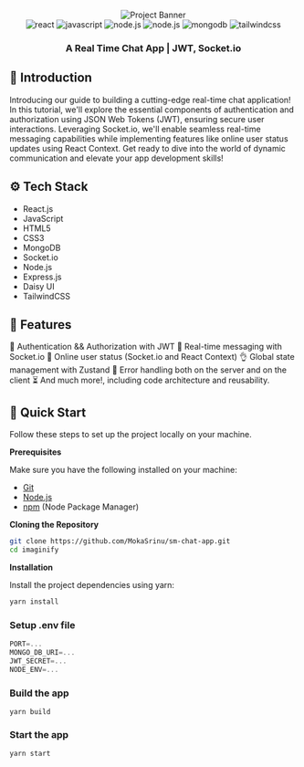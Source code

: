 <div align="center">
  <br />
  <img src="./frontend/public/chat_app_home.png" alt="Project Banner">
  <br />

  <div>
    <img src="https://img.shields.io/badge/-React-blue?style=for-the-badge&logoColor=white&logo=React&color=blue" alt="react" />
    <img src="https://img.shields.io/badge/-Javascript-yellow?style=for-the-badge&logoColor=white&logo=Javascript&color=yellow" alt="javascript" />
    <img src="https://img.shields.io/badge/-NodeJs-green?style=for-the-badge&logoColor=white&logo=Node.Js&color=#339933" alt="node.js" />
    <img src="https://img.shields.io/badge/-DaisyUI-black?style=for-the-badge&logoColor=white&logo=Node.Js&color=black" alt="node.js" />
    <img src="https://img.shields.io/badge/-MongoDB-black?style=for-the-badge&logoColor=white&logo=mongodb&color=47A248" alt="mongodb" />
    <img src="https://img.shields.io/badge/-Tailwind_CSS-black?style=for-the-badge&logoColor=white&logo=tailwindcss&color=06B6D4" alt="tailwindcss" />
  </div>

  <h3 align="center">A Real Time Chat App | JWT, Socket.io</h3>
</div>

## <a name="introduction">🤖 Introduction</a>

Introducing our guide to building a cutting-edge real-time chat application! In this tutorial, we'll explore the essential components of authentication and authorization using JSON Web Tokens (JWT), ensuring secure user interactions. Leveraging Socket.io, we'll enable seamless real-time messaging capabilities while implementing features like online user status updates using React Context. Get ready to dive into the world of dynamic communication and elevate your app development skills!

## <a name="tech-stack">⚙️ Tech Stack</a>

- React.js
- JavaScript
- HTML5
- CSS3
- MongoDB
- Socket.io
- Node.js
- Express.js
- Daisy UI
- TailwindCSS

## <a name="features">🔋 Features</a>

  🎃 Authentication && Authorization with JWT
  👾 Real-time messaging with Socket.io
  🚀 Online user status (Socket.io and React Context)
  👌 Global state management with Zustand
  🐞 Error handling both on the server and on the client
  ⏳ And much more!, including code architecture and reusability.

## <a name="quick-start">🤸 Quick Start</a>

Follow these steps to set up the project locally on your machine.

**Prerequisites**

Make sure you have the following installed on your machine:

- [Git](https://git-scm.com/)
- [Node.js](https://nodejs.org/en)
- [npm](https://www.npmjs.com/) (Node Package Manager)

**Cloning the Repository**

```bash
git clone https://github.com/MokaSrinu/sm-chat-app.git
cd imaginify
```

**Installation**

Install the project dependencies using yarn:

```bash
yarn install
```

### Setup .env file

```js
PORT=...
MONGO_DB_URI=...
JWT_SECRET=...
NODE_ENV=...
```

### Build the app

```shell
yarn build
```

### Start the app

```shell
yarn start
```
